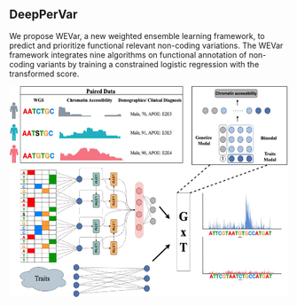 ## DeepPerVar

We propose WEVar, a new weighted ensemble learning framework, to predict and prioritize functional relevant non-coding variations. The WEVar framework integrates nine algorithms on functional annotation of non-coding variants by training a constrained logistic regression with the transformed score.
<center>

<div align=center><img width="800" height="380" src="https://raw.githubusercontent.com/alfredyewang/DeepPerVar/main/src/DeepPerVar.jpeg"/></div>
</center>  
